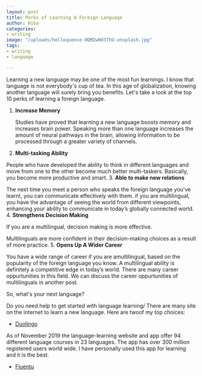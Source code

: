 ```yaml
---
layout: post
title: Perks of Learning A Foreign Language
author: Hiba
categories:
- writing
image: "/uploads/helloquence-OQMZwNd3ThU-unsplash.jpg"
tags:
- writing
- language

---
```

Learning a new language may be one of the most fun learnings. I know that language is not everybody's cup of tea. In this age of globalization, knowing another language will surely bring you benefits. Let's take a look at the top 10 perks of learning a foreign language. 

1. **Increase Memory**

   Studies have proved that learning a new language boosts memory and increases brain power. Speaking more than one language increases the amount of neural pathways in the brain, allowing information to be processed through a greater variety of channels.
2.  **Multi-tasking Ability**

   People who have developed the ability to think in different languages and move from one to the other become much better multi-taskers. Basically, you become more productive and smart.
3. **Able to make new relations**

   The next time you meet a person who speaks the foreign language you've learnt, you can communicate effectively with them. if you are multilingual, you have the advantage of seeing the world from different viewpoints, enhancing your ability to communicate in today’s globally connected world.
4. **Strengthens Decision Making**

   If you are a multilingual, decision making is more effective. 

   Multilinguals are more confident in their decision-making choices as a result of more practice.
5. **Opens Up A Wider Career**

   You have a wide range of career if you are  amultilingual, based on the popularity of the foreign language you know. A multilingual ability is definitely a competitive edge in today’s world. There are many career oppurtunities in this field. We can discuss the career oppurtunities of multilinguals in another post.

So, what's your next language?

Do you need help to get started with language learning/ There are many site on the internet to learn a new language. Here are twoof my top choices:

* [Duolingo](https://www.duolingo.com/ "duolingo")

As of November 2019 the language-learning website and app offer 94 different language courses in 23 languages. The app has over 300 million registered users world wide. I have personally used this app for learning and it is the best.

* [Fluentu](https://www.fluentu.com/ "fluentu")